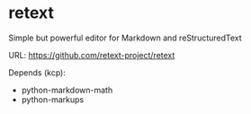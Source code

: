 # retext

Simple but powerful editor for Markdown and reStructuredText

URL: https://github.com/retext-project/retext

Depends (kcp):

* python-markdown-math
* python-markups
